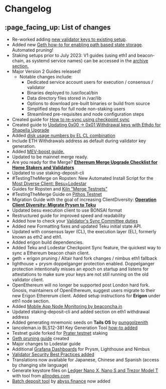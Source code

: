 # Changelog

## :page\_facing\_up: List of changes

* Re-worked adding [new validator keys to existing setup](part-iii-tips/adding-a-new-validator-to-an-existing-setup.md).
* Added new [Geth how-to for enabling path based state storage](https://app.gitbook.com/o/Ipl5aiJxYYShJZr41G7s/s/-M5KYnWuA6dS\_nKYsmfV-887967055/\~/changes/1063/coins/overview-eth/guide-or-how-to-setup-a-validator-on-eth2-mainnet/part-iii-tips/geth-enabling-path-based-storage). Automated pruning!
* Staking setups prior to July 2023: V1 guides (using eth1 and beacon-chain, as systemd service names) can be accessed in the [archive section.](https://www.coincashew.com/coins/overview-eth/archived-guides/guide-or-how-to-setup-a-validator-on-eth2-mainnet)
* Major Version 2 Guides released!&#x20;
  * Notable changes include:
    * Dedicated service account users for execution / consensus / validator
    * Binaries deployed to /usr/local/bin
    * Data directory files stored in /var/lib
    * Options to download pre-built binaries or build from source
    * Simplified steps for full node non-staking users
    * Streamlined pre-requisites and node configuration steps
* Created guide for [How to re-sync using checkpoint sync](part-iii-tips/how-to-re-sync-using-checkpoint-sync.md)
* Created guide to [Updating 0x00 -> 0x01 Withdrawal keys with Ethdo for Shapella Upgrade](../update-withdrawal-keys-for-ethereum-validator-bls-to-execution-change-or-0x00-to-0x01-with-ethdo.md)
* Added [disk usage numbers by EL CL combination](../archived-guides/guide-or-how-to-setup-a-validator-on-eth2-mainnet/part-iii-tips/disk-usage-by-execution-consensus-client.md)
* Include ETH Withdrawals address as default during validator key generation.
* Added [MEV-boost guide.](../mev-boost/)
* Updated to be mainnet merge ready.
* Are you ready for the Merge? [**Ethereum Merge Upgrade Checklist for Home Stakers and Validators**](https://www.coincashew.com/coins/overview-eth/ethereum-merge-upgrade-checklist-for-home-stakers-and-validators)
* Updated to use staking-deposit-cli
* \#TestingTheMerge on Ropsten: New Automated Install Script for the [Most Diverse Client: Besu+Lodestar](https://github.com/coincashew/ethereum-scripts/blob/main/README.md)
* Guides for Ropsten and [Kiln "Merge Testnets"](https://www.coincashew.com/coins/overview-eth/guide-or-besu-+-lodestar-or-most-viable-diverse-client-or-staking-ethereum-on-kiln-testnet)
* \#TestingTheMerge Guide on [Pithos Testnet](https://www.coincashew.com/coins/overview-eth/guide-or-how-to-setup-a-validator-for-ethereum-staking-on-pithos-testnet-in-10-minutes-or-less)
* Migration Guide with the goal of increasing ClientDiversity: [**Operation Client Diversity: Migrate Prysm to Teku**](https://www.coincashew.com/coins/overview-eth/guide-or-operation-client-diversity-migrate-prysm-to-teku)
* Updated besu execution client to use BONSAI format
* Restructured guide for improved speed and readability
* Added how to check your [Validator's Sync Committee duties](part-ii-maintenance/checking-my-eth-validators-sync-committee-duties.md)
* Added new Formatting fixes and updated Teku initial state API.
* Updated with consensus layer (CL), the execution layer (EL), formerly known as eth2 and eth1.
* Added erigon build dependencies.
* Added Teku and Lodestar Checkpoint Sync feature, the quickest way to sync a Ethereum beacon chain client.
* geth + erigon pruning / Altair hard fork changes / nimbus eth1 fallback
* lighthouse + prysm doppelganger protection enabled. Doppelganger protection intentionally misses an epoch on startup and listens for attestations to make sure your keys are not still running on the old validator client.
* OpenEthereum will no longer be supported post London hard fork. Gnosis, maintainers of OpenEthereum, suggest users migrate to their new Erigon Ethererum client. Added setup instructions for **Erigon** under eth1 node section.
* Added [Mobile App Node Monitoring by beaconcha.in](part-i-installation/mobile-app-node-monitoring-by-beaconchain.md)
* Updated staking-deposit-cli and added section on eth1 withdrawal address
* Added generating mnemonic seeds on **Tails OS** by [punggolzenith](https://github.com/punggolzenith)
* Iancoleman.io BLS12-381 Key Generation Tool [how-to added](part-iii-tips/eip2333-key-generator-by-iancoleman-io.md)
* Testnet guide forked for [Prater testnet](../guide-or-how-to-setup-a-validator-on-eth2-testnet-prater/) staking
* [Geth pruning guide](part-ii-maintenance/pruning-the-execution-client-to-free-up-disk-space.md) created
* Major changes to Lodestar guide
* Additional [Grafana Dashboards](part-i-installation/monitoring-your-validator-with-grafana-and-prometheus.md) for Prysm, Lighthouse and Nimbus
* [Validator Security Best Practices added](broken-reference)
* Translations now available for Japanese, Chinese and Spanish (access by changing site language)
* Generate keystore files on [Ledger Nano X, Nano S and Trezor Model T](broken-reference) with tool from [allnodes.com](https://twitter.com/Allnodes/status/1390020240541618177?s=20)
* [Batch deposit tool](broken-reference) by [abyss.finance](https://twitter.com/AbyssFinance/status/1379732382044069888) now added
